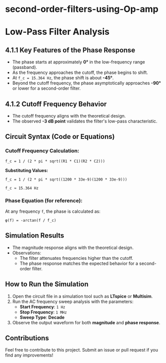 # second-order-filters-using-Op-amp

# Low-Pass Filter Analysis

## 4.1.1 Key Features of the Phase Response
- The phase starts at approximately **0°** in the low-frequency range (passband).
- As the frequency approaches the cutoff, the phase begins to shift.
- At `f_c = 15.364 Hz`, the phase shift is about **-45°**.
- Beyond the cutoff frequency, the phase asymptotically approaches **-90°** or lower for a second-order filter.

## 4.1.2 Cutoff Frequency Behavior
- The cutoff frequency aligns with the theoretical design.
- The observed **-3 dB point** validates the filter's low-pass characteristic.
## Circuit Syntax (Code or Equations)

### Cutoff Frequency Calculation:
```
f_c = 1 / (2 * pi * sqrt((R1 * C1)(R2 * C2)))
```
**Substituting Values:**
```
f_c = 1 / (2 * pi * sqrt((1200 * 33e-9)(1200 * 33e-9)))
```
```
f_c ≈ 15.364 Hz
```

### Phase Equation (for reference):
At any frequency `f`, the phase is calculated as:
```
φ(f) = -arctan(f / f_c)
```

## Simulation Results
- The magnitude response aligns with the theoretical design.
- Observations:
  - The filter attenuates frequencies higher than the cutoff.
  - The phase response matches the expected behavior for a second-order filter.

## How to Run the Simulation
1. Open the circuit file in a simulation tool such as **LTspice** or **Multisim**.
2. Run the AC frequency sweep analysis with the parameters:
   - **Start Frequency**: `1 Hz`
   - **Stop Frequency**: `1 MHz`
   - **Sweep Type**: **Decade**
3. Observe the output waveform for both **magnitude** and **phase response**.



## Contributions
Feel free to contribute to this project. Submit an issue or pull request if you find any improvements!
